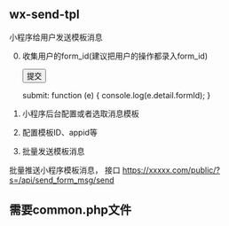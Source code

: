 ## wx-send-tpl
小程序给用户发送模板消息

 0. 收集用户的form_id(建议把用户的操作都录入form_id)
 
    <form bindsubmit="submit" report-submit='true' >
        <button form-type="submit" type="default" size="mini">提交</button>
    </form>

    submit: function (e) {
      console.log(e.detail.formId);
    }

 1. 小程序后台配置或者选取消息模板
 2. 配置模板ID、appid等
 3. 批量发送模板消息
 
批量推送小程序模板消息， 接口 https://xxxxx.com/public/?s=/api/send_form_msg/send

## 需要common.php文件
